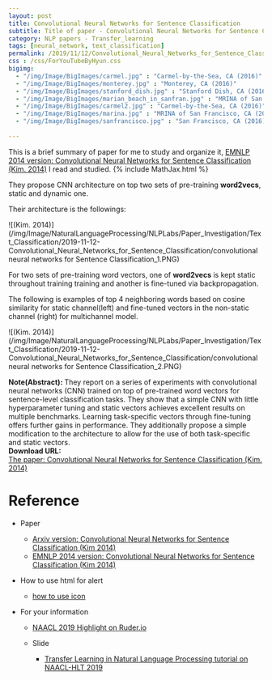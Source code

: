 ```yaml
---
layout: post
title: Convolutional Neural Networks for Sentence Classification
subtitle: Title of paper - Convolutional Neural Networks for Sentence Classification
category: NLP papers - Transfer_learning
tags: [neural_network, text_classification]
permalink: /2019/11/12/Convolutional_Neural_Networks_for_Sentence_Classification/
css : /css/ForYouTubeByHyun.css
bigimg: 
  - "/img/Image/BigImages/carmel.jpg" : "Carmel-by-the-Sea, CA (2016)"
  - "/img/Image/BigImages/monterey.jpg" : "Monterey, CA (2016)"
  - "/img/Image/BigImages/stanford_dish.jpg" : "Stanford Dish, CA (2016)"
  - "/img/Image/BigImages/marian_beach_in_sanfran.jpg" : "MRINA of San Francisco, CA (2016)"
  - "/img/Image/BigImages/carmel2.jpg" : "Carmel-by-the-Sea, CA (2016)"
  - "/img/Image/BigImages/marina.jpg" : "MRINA of San Francisco, CA (2016)"
  - "/img/Image/BigImages/sanfrancisco.jpg" : "San Francisco, CA (2016)"
  
---
```


This is a brief summary of paper for me to study and organize it, [EMNLP 2014 version: Convolutional Neural Networks for Sentence Classification (Kim. 2014)](https://www.aclweb.org/anthology/D14-1181/) I read and studied. 
{% include MathJax.html %}

They propose CNN architecture on top two sets of pre-training **word2vecs**, static and dynamic one.  

Their architecture is the followings: 

![(Kim. 2014)](/img/Image/NaturalLanguageProcessing/NLPLabs/Paper_Investigation/Text_Classification/2019-11-12-Convolutional_Neural_Networks_for_Sentence_Classification/convolutional neural networks for Sentence Classification_1.PNG)

For two sets of pre-training word vectors, one of **word2vecs** is kept static throughout training training and another is fine-tuned via backpropagation. 

The following is examples of top 4 neighboring words based on cosine similarity for static channel(left) and fine-tuned vectors in the non-static channel (right) for multichannel model.

![(Kim. 2014)](/img/Image/NaturalLanguageProcessing/NLPLabs/Paper_Investigation/Text_Classification/2019-11-12-Convolutional_Neural_Networks_for_Sentence_Classification/convolutional neural networks for Sentence Classification_2.PNG)

<div class="alert alert-info" role="alert"><i class="fa fa-info-circle"></i> <b>Note(Abstract): </b>
They report on a series of experiments with convolutional neural networks (CNN) trained on top of pre-trained word vectors for sentence-level classification tasks. They show that a simple CNN with little hyperparameter tuning and static vectors achieves excellent results on multiple benchmarks. Learning task-specific vectors through fine-tuning offers further gains in performance. They additionally propose a simple modification to the architecture to allow for the use of both task-specific and static vectors.
</div>
    
<div class="alert alert-success" role="alert"><i class="fa fa-paperclip fa-lg"></i> <b>Download URL: </b><br>
  <a href="https://www.aclweb.org/anthology/D14-1181/">The paper: Convolutional Neural Networks for Sentence Classification (Kim. 2014)</a>
</div>

# Reference 

- Paper 
  - [Arxiv version: Convolutional Neural Networks for Sentence Classification (Kim 2014)](https://arxiv.org/abs/1408.5882)
  - [EMNLP 2014 version: Convolutional Neural Networks for Sentence Classification (Kim 2014)](https://www.aclweb.org/anthology/D14-1181/)
  
- How to use html for alert
  - [how to use icon](http://idratherbewriting.com/documentation-theme-jekyll/mydoc_icons.html)
    
- For your information
  - [NAACL 2019 Highlight on Ruder.io](http://ruder.io/naacl2019/)
  
  - Slide 
    - [Transfer Learning in Natural Language Processing tutorial on NAACL-HLT 2019](https://docs.google.com/presentation/d/1fIhGikFPnb7G5kr58OvYC3GN4io7MznnM0aAgadvJfc/edit#slide=id.g5888218f39_177_4)
































